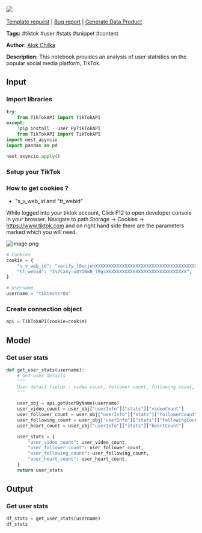 <a href="https://app.naas.ai/user-redirect/naas/downloader?url=https://raw.githubusercontent.com/jupyter-naas/awesome-notebooks/master/TikTok/TikTok_Get_user_stats.ipynb" target="_parent"><img src="https://naasai-public.s3.eu-west-3.amazonaws.com/Open_in_Naas_Lab.svg"/></a><br><br><a href="https://github.com/jupyter-naas/awesome-notebooks/issues/new?assignees=&labels=&template=template-request.md&title=Tool+-+Action+of+the+notebook+">Template request</a> | <a href="https://github.com/jupyter-naas/awesome-notebooks/issues/new?assignees=&labels=bug&template=bug_report.md&title=TikTok+-+Get+user+stats:+Error+short+description">Bug report</a> | <a href="https://app.naas.ai/user-redirect/naas/downloader?url=https://raw.githubusercontent.com/jupyter-naas/awesome-notebooks/master/Naas/Naas_Start_data_product.ipynb" target="_parent">Generate Data Product</a>

**Tags:** #tiktok #user #stats #snippet #content

**Author:** [Alok Chilka](https://www.linkedin.com/in/calok64/)

**Description:** This notebook provides an analysis of user statistics on the popular social media platform, TikTok.

## Input

### Import libraries


```python
try:
    from TikTokAPI import TikTokAPI
except:
    !pip install --user PyTikTokAPI
    from TikTokAPI import TikTokAPI
import nest_asyncio
import pandas as pd
```


```python
nest_asyncio.apply()
```

### Setup your TikTok


### How to get cookies ?

- "s_v_web_id and "tt_webid"

While logged into your tiktok account, Click F12 to open developer console in your browser. Navigate to path Storage -> Cookies -> https://www.tiktok.com and on right hand side there are the parameters marked which you will need.

![image.png](attachment:a631afda-67e0-45f6-b1ad-9d80a832fe1f.png)



```python
# Cookies
cookie = {
    "s_v_web_id": "verify_l0ecjehXXXXXXXXXXXXXXXXXXXXXXXXXXXXXXXXXXXXXXXXX",
    "tt_webid": "1%7CaSy-x8YGNmB_l9qsXXXXXXXXXXXXXXXXXXXXXXXXXXXXXX",
}

# Username
username = "tiktester04"
```

### Create connection object


```python
api = TikTokAPI(cookie=cookie)
```

## Model

### Get user stats


```python
def get_user_stats(username):
    # Get user details
    """
    User detail fields : video count, follower count, following count, heart count
    """

    user_obj = api.getUserByName(username)
    user_video_count = user_obj["userInfo"]["stats"]["videoCount"]
    user_follower_count = user_obj["userInfo"]["stats"]["followerCount"]
    user_following_count = user_obj["userInfo"]["stats"]["followingCount"]
    user_heart_count = user_obj["userInfo"]["stats"]["heartCount"]

    user_stats = {
        "user_video_count": user_video_count,
        "user_follower_count": user_follower_count,
        "user_following_count": user_following_count,
        "user_heart_count": user_heart_count,
    }
    return user_stats
```

## Output

### Get user stats


```python
df_stats = get_user_stats(username)
df_stats
```
